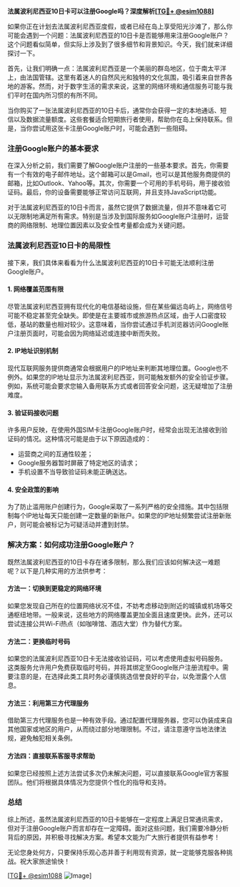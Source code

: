 **法属波利尼西亚10日卡可以注册Google吗？深度解析[[TG💪+ @esim1088](https://t.me/s/esim1088)]**

如果你正在计划去法属波利尼西亚度假，或者已经在岛上享受阳光沙滩了，那么你可能会遇到一个问题：法属波利尼西亚的10日卡是否能够用来注册Google账户？这个问题看似简单，但实际上涉及到了很多细节和背景知识。今天，我们就来详细探讨一下。

首先，让我们明确一点：法属波利尼西亚是一个美丽的群岛地区，位于南太平洋上，由法国管辖。这里有着迷人的自然风光和独特的文化氛围，吸引着来自世界各地的游客。然而，对于数字生活的需求来说，这里的网络环境和通信服务可能与我们平时在国内所习惯的有所不同。

当你购买了一张法属波利尼西亚的10日卡后，通常你会获得一定的本地通话、短信以及数据流量额度。这些套餐适合短期旅行者使用，帮助你在岛上保持联系。但是，当你尝试用这张卡注册Google账户时，可能会遇到一些阻碍。

### 注册Google账户的基本要求

在深入分析之前，我们需要了解Google账户注册的一些基本要求。首先，你需要有一个有效的电子邮件地址。这个邮箱可以是Gmail，也可以是其他服务商提供的邮箱，比如Outlook、Yahoo等。其次，你需要一个可用的手机号码，用于接收验证码。最后，你的设备需要能够正常访问互联网，并且支持JavaScript功能。

对于法属波利尼西亚的10日卡而言，虽然它提供了数据流量，但并不意味着它可以无限制地满足所有需求。特别是当涉及到国际服务如Google账户注册时，运营商的网络限制、地理位置因素以及安全性考量都会成为关键问题。

### 法属波利尼西亚10日卡的局限性

接下来，我们具体来看看为什么法属波利尼西亚的10日卡可能无法顺利注册Google账户。

#### 1. 网络覆盖范围有限

尽管法属波利尼西亚拥有现代化的电信基础设施，但在某些偏远岛屿上，网络信号可能不稳定甚至完全缺失。即使是在主要城市或旅游热点区域，由于人口密度较低，基站的数量也相对较少。这意味着，当你尝试通过手机浏览器访问Google账户注册页面时，可能会因为网络延迟或连接中断而失败。

#### 2. IP地址识别机制

现代互联网服务提供商通常会根据用户的IP地址来判断其地理位置。Google也不例外。如果您的IP地址显示为法属波利尼西亚，则可能触发额外的安全验证步骤。例如，系统可能会要求您输入备用联系方式或者回答安全问题，这无疑增加了注册难度。

#### 3. 验证码接收问题

许多用户反映，在使用外国SIM卡注册Google账户时，经常会出现无法接收到验证码的情况。这种情况可能是由于以下原因造成的：
- 运营商之间的互通性较差；
- Google服务器暂时屏蔽了特定地区的请求；
- 手机设置不当导致验证码未能正确送达。

#### 4. 安全政策的影响

为了防止滥用账户创建行为，Google采取了一系列严格的安全措施。其中包括限制每个IP地址每天只能创建一定数量的新账户。如果您的IP地址频繁尝试注册新账户，则可能会被标记为可疑活动并遭到封禁。

### 解决方案：如何成功注册Google账户？

既然法属波利尼西亚的10日卡存在诸多限制，那么我们应该如何解决这一难题呢？以下是几种实用的方法供参考：

#### 方法一：切换到更稳定的网络环境

如果您发现自己所在的位置网络状况不佳，不妨考虑移动到附近的城镇或机场等交通枢纽地带。一般来说，这些地方的网络覆盖更加全面且速度更快。此外，还可以尝试连接公共Wi-Fi热点（如咖啡馆、酒店大堂）作为替代方案。

#### 方法二：更换临时号码

如果您的法属波利尼西亚10日卡无法接收验证码，可以考虑使用虚拟号码服务。这类服务允许用户免费获取临时号码，并将其绑定至Google账户注册流程中。需要注意的是，在选择此类工具时务必谨慎挑选信誉良好的平台，以免泄露个人信息。

#### 方法三：利用第三方代理服务

借助第三方代理服务也是一种有效手段。通过配置代理服务器，您可以伪装成来自其他国家或地区的用户，从而绕过部分地理限制。不过，请注意遵守当地法律法规，避免触犯相关条例。

#### 方法四：直接联系客服寻求帮助

如果您已经按照上述方法尝试多次仍未解决问题，可以直接联系Google官方客服团队。他们将根据具体情况为您提供个性化的指导和支持。

### 总结

综上所述，虽然法属波利尼西亚的10日卡能够在一定程度上满足日常通讯需求，但对于注册Google账户而言却存在一定障碍。面对这些问题，我们需要冷静分析背后的原因，并积极寻找解决方案。希望本文能为广大旅行者提供有益参考！

无论您身处何方，只要保持乐观心态并善于利用现有资源，就一定能够克服各种挑战。祝大家旅途愉快！

[[TG💪+ @esim1088](https://t.me/s/esim1088) ![Image](https://i.postimg.cc/4NQfJmqS/Snipaste-2025-05-13-00-14-12.png)]
